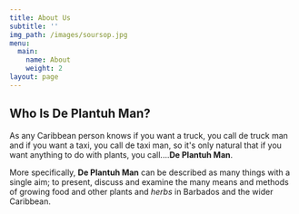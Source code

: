 ```yaml
---
title: About Us
subtitle: ''
img_path: /images/soursop.jpg
menu:
  main:
    name: About
    weight: 2
layout: page
---
```

## Who Is De Plantuh Man?

As any Caribbean person knows if you want a truck, you call de truck man and if you want a taxi, you call de taxi man, so it's only natural that if you want anything to do with plants, you call....**De Plantuh Man**.

More specifically, **De Plantuh Man** can be described as many things with a single aim; to present, discuss and examine the many means and methods of growing food and other plants and _herbs_ in Barbados and the wider Caribbean. 
